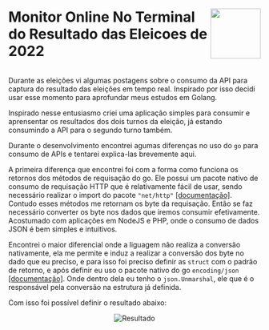 <div style="clear:both; display:flex; flex-wrap: nowrap;> align-items: space-between; justify-content: space-evenly;">
  <h1>Monitor Online No Terminal do Resultado das Eleicoes de 2022<h1>
  <img src="./images/golang-logo.png" width="100">
</div>
<p>Durante as eleições vi algumas postagens sobre o consumo da API para captura do resultado das eleições em tempo real.
Inspirado por isso decidi usar esse momento para aprofundar meus estudos em Golang.</p>
<p>Inspirado nesse entusiasmo criei uma aplicação simples para consumir e aprensentar os resultados dos dois turnos da eleição, já estando consumindo a API para o segundo turno também.</p>
<p>Durante o desenvolvimento encontrei agumas diferenças no uso do <code>go</code> para consumo de APIs e tentarei explica-las brevemente aqui.</p>
<p>A primeira diferença que encontrei foi com a forma como funciona os retornos dos métodos de requisação do go. Ele possui um pacote nativo de consumo de requisação HTTP que é relativamente fácil de usar, sendo necessário realizar o import do pacote <code>"net/http"</code> <a href="https://pkg.go.dev/net/http">[documentação]</a>.
Contudo esses métodos me retornam os byte da requisação. Então se faz necessário converter os byte nos dados que iremos consumir efetivamente. Acostumado com aplicações em NodeJS e PHP, onde o consumo de dados JSON é bem simples e intuitivos.</p>
<p>Encontrei o maior diferencial onde a liguagem não realiza a conversão nativamente, ela me permite e induz a realizar a conversão dos byte no dado que eu preciso, e para isso foi preciso definir as <code>struct</code> com o padrão de retorno, e após definir eu uso o pacote nativo do go <code>encoding/json</code> <a href="https://pkg.go.dev/encoding/json">[documentação]</a>. Onde dentro dela eu tenho o <code>json.Unmarshal</code>, ele que é o responsável pela conversão na estrutura já definida.
</p>
<p>Com isso foi possível definir o resultado abaixo:</p>
<p align="center">
  <img src="./images/resultado.png" alt="Resultado">
</p>
